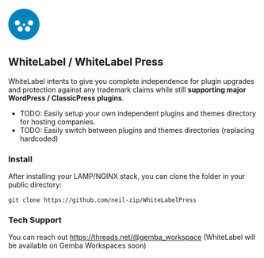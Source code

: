 <a href="#"><img src="wp-admin/images/whitelabelpress-logo.png" height="63"></a>

## WhiteLabel / WhiteLabel Press
WhiteLabel intents to give you complete independence for plugin upgrades and protection against any trademark claims while still **supporting major WordPress / ClassicPress plugins**.
- TODO: Easily setup your own independent plugins and themes directory for hosting companies.
- TODO: Easily switch between plugins and themes directories (replacing hardcoded)


### Install
After installing your LAMP/NGINX stack, you can clone the folder in your public directory:
```
git clone https://github.com/neil-zip/WhiteLabelPress
```

### Tech Support
You can reach out https://threads.net/@gemba_workspace (WhiteLabel will be available on Gemba Workspaces soon)
